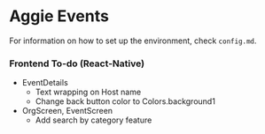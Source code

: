 # Aggie Events
For information on how to set up the environment, check `config.md`.

### Frontend To-do (React-Native)
* EventDetails
  * Text wrapping on Host name
  * Change back button color to Colors.background1
* OrgScreen, EventScreen
  * Add search by category feature